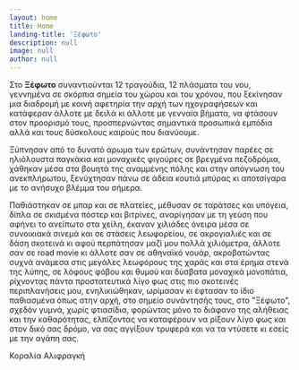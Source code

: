 ```yaml
---
layout: home
title: Home
landing-title: 'Ξέφωτο'
description: null
image: null
author: null
---
```



Στο **Ξέφωτο** συναντιούνται 12 τραγούδια, 12 πλάσματα του νου, γεννημένα σε σκόρπια σημεία του χώρου και του χρόνου, που ξεκίνησαν μια διαδρομή με κοινή αφετηρία την αρχή των ηχογραφήσεων και κατάφεραν άλλοτε με δειλά κι άλλοτε με γενναία βήματα, να φτάσουν στον προορισμό τους, προσπερνώντας σημαντικά προσωπικά εμπόδια αλλά και τους δύσκολους καιρούς που διανύουμε.

Ξύπνησαν από το δυνατό άρωμα των ερώτων, συνάντησαν παρέες σε ηλιόλουστα παγκάκια και μοναχικές φιγούρες σε βρεγμένα πεζοδρόμια, χάθηκαν μέσα στα βουητά της αναμμένης πόλης και στην απόγνωση του ανεκπλήρωτου, ξενύχτησαν πάνω σε άδεια κουτιά μπύρας κι αποτσίγαρα με το ανήσυχο βλέμμα του σήμερα.

Παθιάστηκαν σε μπαρ και σε πλατείες, μέθυσαν σε ταράτσες και υπόγεια, δίπλα σε σκισμένα πόστερ και βιτρίνες, αναρίγησαν με τη γεύση που αφήνει το ανείπωτο στα χείλη, έκαναν χιλιάδες όνειρα μέσα σε συνοικιακά σινεμά και σε στάσεις λεωφορείου, σε ακρογιαλιές και σε δάση σκοτεινά κι αφού περπάτησαν μαζί μου πολλά χιλιόμετρα, άλλοτε σαν σε road movie κι άλλοτε σαν σε αθηναϊκό νουάρ, ακροβατώντας συχνά ανάμεσα στις μεγάλες λεωφόρους της χαράς και στα έρημα στενά της λύπης, σε λόφους φόβου και θυμού και δύσβατα μοναχικά μονοπάτια, ρίχνοντας πάντα προστατευτικά λίγο φως στις πιο σκοτεινές περιπλανήσεις μου, ενηλικιώθηκαν, ωρίμασαν κι έφτασαν το ίδιο παθιασμένα όπως στην αρχή, στο σημείο συνάντησής τους, στο "Ξέφωτο", σχεδόν γυμνά, χωρίς φτιασίδια, φορώντας μόνο το διάφανο της αλήθειας και την καθαρότητας, ελπίζοντας να καταφέρουν να ρίξουν λίγο φως και στον δικό σας δρόμο, να σας αγγίξουν τρυφερά και να τα ντύσετε κι εσείς με την αγάπη σας.

Κοραλία Αλιφραγκή

